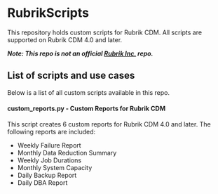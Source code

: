 # RubrikScripts
This repository holds custom scripts for Rubrik CDM.
All scripts are supported on Rubrik CDM 4.0 and later.

**_Note: This repo is not an official [Rubrik Inc.](https://github.com/rubrikinc) repo._**

## List of scripts and use cases
Below is a list of all custom scripts available in this repo.

#### custom_reports.py - Custom Reports for Rubrik CDM
This script creates 6 custom reports for Rubrik CDM 4.0 and later.
The following reports are included:
- Weekly Failure Report
- Monthly Data Reduction Summary
- Weekly Job Durations
- Monthly System Capacity
- Daily Backup Report
- Daily DBA Report
